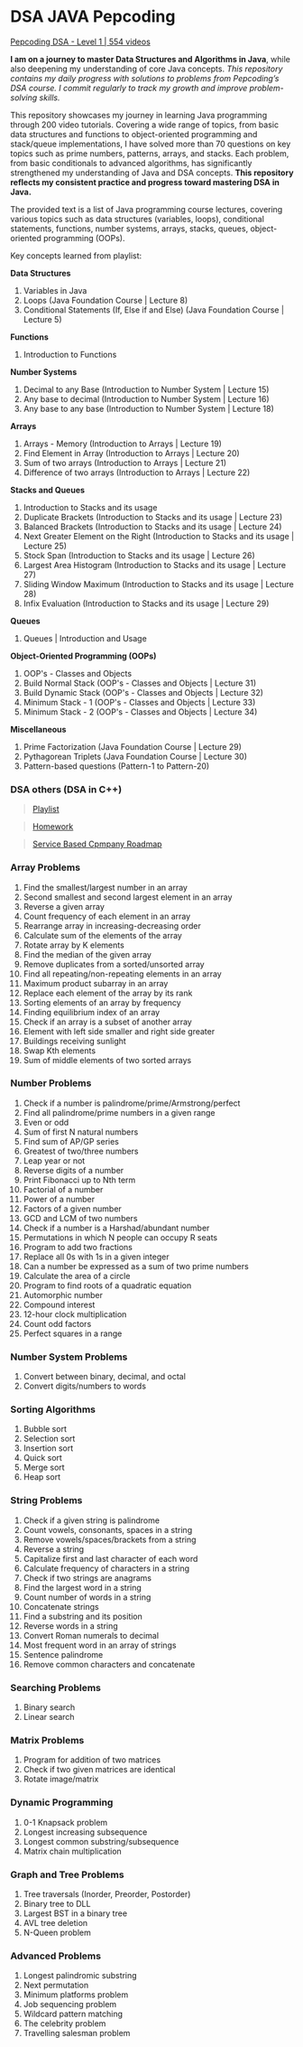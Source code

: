 # DSA JAVA Pepcoding
[Pepcoding DSA - Level 1 | 554 videos](https://www.youtube.com/playlist?list=PL-Jc9J83PIiFj7YSPl2ulcpwy-mwj1SSk)  

**I am on a journey to master Data Structures and Algorithms in Java**, while also deepening my understanding of core Java concepts. *This repository contains my daily progress with solutions to problems from Pepcoding’s DSA course. I commit regularly to track my growth and improve problem-solving skills.*  

This repository showcases my journey in learning Java programming through 200 video tutorials. Covering a wide range of topics, from basic data structures and functions to object-oriented programming and stack/queue implementations, I have solved more than 70 questions on key topics such as prime numbers, patterns, arrays, and stacks. Each problem, from basic conditionals to advanced algorithms, has significantly strengthened my understanding of Java and DSA concepts. **This repository reflects my consistent practice and progress toward mastering DSA in Java.**  

The provided text is a list of Java programming course lectures, covering various topics such as data structures (variables, loops), conditional statements, functions, number systems, arrays, stacks, queues, object-oriented programming (OOPs).

Key concepts learned from playlist:

**Data Structures**

1. Variables in Java
2. Loops (Java Foundation Course | Lecture 8)
3. Conditional Statements (If, Else if and Else) (Java Foundation Course | Lecture 5)

**Functions**

1. Introduction to Functions

**Number Systems**

1. Decimal to any Base (Introduction to Number System | Lecture 15)
2. Any base to decimal (Introduction to Number System | Lecture 16)
3. Any base to any base (Introduction to Number System | Lecture 18)

**Arrays**

1. Arrays - Memory (Introduction to Arrays | Lecture 19)
2. Find Element in Array (Introduction to Arrays | Lecture 20)
3. Sum of two arrays (Introduction to Arrays | Lecture 21)
4. Difference of two arrays (Introduction to Arrays | Lecture 22)

**Stacks and Queues**

1. Introduction to Stacks and its usage
2. Duplicate Brackets (Introduction to Stacks and its usage | Lecture 23)
3. Balanced Brackets (Introduction to Stacks and its usage | Lecture 24)
4. Next Greater Element on the Right (Introduction to Stacks and its usage | Lecture 25)
5. Stock Span (Introduction to Stacks and its usage | Lecture 26)
6. Largest Area Histogram (Introduction to Stacks and its usage | Lecture 27)
7. Sliding Window Maximum (Introduction to Stacks and its usage | Lecture 28)
8. Infix Evaluation (Introduction to Stacks and its usage | Lecture 29)

**Queues**

1. Queues | Introduction and Usage

**Object-Oriented Programming (OOPs)**

1. OOP's - Classes and Objects
2. Build Normal Stack (OOP's - Classes and Objects | Lecture 31)
3. Build Dynamic Stack (OOP's - Classes and Objects | Lecture 32)
4. Minimum Stack - 1 (OOP's - Classes and Objects | Lecture 33)
5. Minimum Stack - 2 (OOP's - Classes and Objects | Lecture 34)

**Miscellaneous**

1. Prime Factorization (Java Foundation Course | Lecture 29)
2. Pythagorean Triplets (Java Foundation Course | Lecture 30)
3. Pattern-based questions (Pattern-1 to Pattern-20)

### DSA others (DSA in C++)
>[Playlist](https://www.youtube.com/playlist?list=PLQEaRBV9gAFu4ovJ41PywklqI7IyXwr01)

>[Homework](https://drive.google.com/drive/folders/1N9UUtFHRe5a8h1vq3iEVEyvXM5sZDRHv)

>[Service Based Cpmpany Roadmap](https://docs.google.com/document/d/1G5PaQZnAXNI7X26j-CBAMQY3x1E6_wEnUkLsLnkSGr4/edit)

### Array Problems
1. Find the smallest/largest number in an array
2. Second smallest and second largest element in an array
3. Reverse a given array
4. Count frequency of each element in an array
5. Rearrange array in increasing-decreasing order
6. Calculate sum of the elements of the array
7. Rotate array by K elements
8. Find the median of the given array
9. Remove duplicates from a sorted/unsorted array
10. Find all repeating/non-repeating elements in an array
11. Maximum product subarray in an array
12. Replace each element of the array by its rank
13. Sorting elements of an array by frequency
14. Finding equilibrium index of an array
15. Check if an array is a subset of another array
16. Element with left side smaller and right side greater
17. Buildings receiving sunlight
18. Swap Kth elements
19. Sum of middle elements of two sorted arrays

### Number Problems
1. Check if a number is palindrome/prime/Armstrong/perfect
2. Find all palindrome/prime numbers in a given range
3. Even or odd
4. Sum of first N natural numbers
5. Find sum of AP/GP series
6. Greatest of two/three numbers
7. Leap year or not
8. Reverse digits of a number
9. Print Fibonacci up to Nth term
10. Factorial of a number
11. Power of a number
12. Factors of a given number
13. GCD and LCM of two numbers
14. Check if a number is a Harshad/abundant number
15. Permutations in which N people can occupy R seats
16. Program to add two fractions
17. Replace all 0s with 1s in a given integer
18. Can a number be expressed as a sum of two prime numbers
19. Calculate the area of a circle
20. Program to find roots of a quadratic equation
21. Automorphic number
22. Compound interest
23. 12-hour clock multiplication
24. Count odd factors
25. Perfect squares in a range

### Number System Problems
1. Convert between binary, decimal, and octal
2. Convert digits/numbers to words

### Sorting Algorithms
1. Bubble sort
2. Selection sort
3. Insertion sort
4. Quick sort
5. Merge sort
6. Heap sort

### String Problems
1. Check if a given string is palindrome
2. Count vowels, consonants, spaces in a string
3. Remove vowels/spaces/brackets from a string
4. Reverse a string
5. Capitalize first and last character of each word
6. Calculate frequency of characters in a string
7. Check if two strings are anagrams
8. Find the largest word in a string
9. Count number of words in a string
10. Concatenate strings
11. Find a substring and its position
12. Reverse words in a string
13. Convert Roman numerals to decimal
14. Most frequent word in an array of strings
15. Sentence palindrome
16. Remove common characters and concatenate

### Searching Problems
1. Binary search
2. Linear search

### Matrix Problems
1. Program for addition of two matrices
2. Check if two given matrices are identical
3. Rotate image/matrix

### Dynamic Programming
1. 0-1 Knapsack problem
2. Longest increasing subsequence
3. Longest common substring/subsequence
4. Matrix chain multiplication

### Graph and Tree Problems
1. Tree traversals (Inorder, Preorder, Postorder)
2. Binary tree to DLL
3. Largest BST in a binary tree
4. AVL tree deletion
5. N-Queen problem

### Advanced Problems
1. Longest palindromic substring
2. Next permutation
3. Minimum platforms problem
4. Job sequencing problem
5. Wildcard pattern matching
6. The celebrity problem
7. Travelling salesman problem

